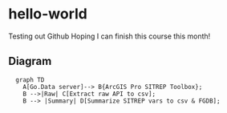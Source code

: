 # hello-world
Testing out Github
Hoping I can finish this course this month!

## Diagram
```mermaid
  graph TD
    A[Go.Data server]--> B{ArcGIS Pro SITREP Toolbox};
    B -->|Raw| C[Extract raw API to csv];
    B --> |Summary| D[Summarize SITREP vars to csv & FGDB];
```

